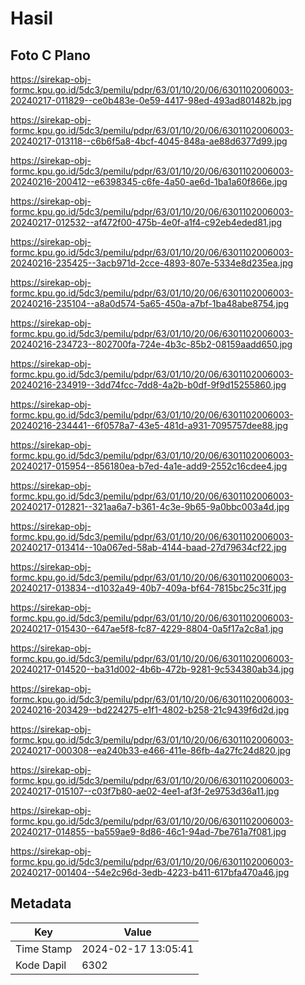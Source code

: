 # Hasil

## Foto C Plano

https://sirekap-obj-formc.kpu.go.id/5dc3/pemilu/pdpr/63/01/10/20/06/6301102006003-20240217-011829--ce0b483e-0e59-4417-98ed-493ad801482b.jpg

https://sirekap-obj-formc.kpu.go.id/5dc3/pemilu/pdpr/63/01/10/20/06/6301102006003-20240217-013118--c6b6f5a8-4bcf-4045-848a-ae88d6377d99.jpg

https://sirekap-obj-formc.kpu.go.id/5dc3/pemilu/pdpr/63/01/10/20/06/6301102006003-20240216-200412--e6398345-c6fe-4a50-ae6d-1ba1a60f866e.jpg

https://sirekap-obj-formc.kpu.go.id/5dc3/pemilu/pdpr/63/01/10/20/06/6301102006003-20240217-012532--af472f00-475b-4e0f-a1f4-c92eb4eded81.jpg

https://sirekap-obj-formc.kpu.go.id/5dc3/pemilu/pdpr/63/01/10/20/06/6301102006003-20240216-235425--3acb971d-2cce-4893-807e-5334e8d235ea.jpg

https://sirekap-obj-formc.kpu.go.id/5dc3/pemilu/pdpr/63/01/10/20/06/6301102006003-20240216-235104--a8a0d574-5a65-450a-a7bf-1ba48abe8754.jpg

https://sirekap-obj-formc.kpu.go.id/5dc3/pemilu/pdpr/63/01/10/20/06/6301102006003-20240216-234723--802700fa-724e-4b3c-85b2-08159aadd650.jpg

https://sirekap-obj-formc.kpu.go.id/5dc3/pemilu/pdpr/63/01/10/20/06/6301102006003-20240216-234919--3dd74fcc-7dd8-4a2b-b0df-9f9d15255860.jpg

https://sirekap-obj-formc.kpu.go.id/5dc3/pemilu/pdpr/63/01/10/20/06/6301102006003-20240216-234441--6f0578a7-43e5-481d-a931-7095757dee88.jpg

https://sirekap-obj-formc.kpu.go.id/5dc3/pemilu/pdpr/63/01/10/20/06/6301102006003-20240217-015954--856180ea-b7ed-4a1e-add9-2552c16cdee4.jpg

https://sirekap-obj-formc.kpu.go.id/5dc3/pemilu/pdpr/63/01/10/20/06/6301102006003-20240217-012821--321aa6a7-b361-4c3e-9b65-9a0bbc003a4d.jpg

https://sirekap-obj-formc.kpu.go.id/5dc3/pemilu/pdpr/63/01/10/20/06/6301102006003-20240217-013414--10a067ed-58ab-4144-baad-27d79634cf22.jpg

https://sirekap-obj-formc.kpu.go.id/5dc3/pemilu/pdpr/63/01/10/20/06/6301102006003-20240217-013834--d1032a49-40b7-409a-bf64-7815bc25c31f.jpg

https://sirekap-obj-formc.kpu.go.id/5dc3/pemilu/pdpr/63/01/10/20/06/6301102006003-20240217-015430--647ae5f8-fc87-4229-8804-0a5f17a2c8a1.jpg

https://sirekap-obj-formc.kpu.go.id/5dc3/pemilu/pdpr/63/01/10/20/06/6301102006003-20240217-014520--ba31d002-4b6b-472b-9281-9c534380ab34.jpg

https://sirekap-obj-formc.kpu.go.id/5dc3/pemilu/pdpr/63/01/10/20/06/6301102006003-20240216-203429--bd224275-e1f1-4802-b258-21c9439f6d2d.jpg

https://sirekap-obj-formc.kpu.go.id/5dc3/pemilu/pdpr/63/01/10/20/06/6301102006003-20240217-000308--ea240b33-e466-411e-86fb-4a27fc24d820.jpg

https://sirekap-obj-formc.kpu.go.id/5dc3/pemilu/pdpr/63/01/10/20/06/6301102006003-20240217-015107--c03f7b80-ae02-4ee1-af3f-2e9753d36a11.jpg

https://sirekap-obj-formc.kpu.go.id/5dc3/pemilu/pdpr/63/01/10/20/06/6301102006003-20240217-014855--ba559ae9-8d86-46c1-94ad-7be761a7f081.jpg

https://sirekap-obj-formc.kpu.go.id/5dc3/pemilu/pdpr/63/01/10/20/06/6301102006003-20240217-001404--54e2c96d-3edb-4223-b411-617bfa470a46.jpg


## Metadata

| Key        | Value               |
| ---------- | ------------------- |
| Time Stamp | 2024-02-17 13:05:41 |
| Kode Dapil | 6302                |



